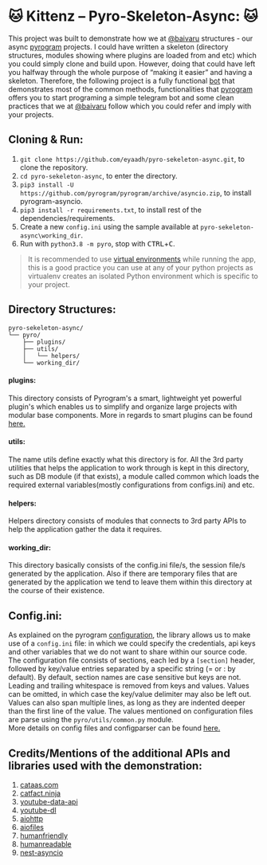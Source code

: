 # :cat: Kittenz – Pyro-Skeleton-Async: :cat:

This project was built to demonstrate how we at [@baivaru](https://t.me/Baivaru) structures - 
our async [pyrogram](https://docs.pyrogram.org/) projects. I could have written a skeleton (directory structures, modules 
showing where plugins are loaded from and etc) which you could simply clone and build upon. 
However, doing that could have left you halfway through the whole purpose of “making it easier” 
and having a skeleton. Therefore, the following project is a fully functional [bot](https://t.me/Kittenzbot) that demonstrates 
most of the common methods, functionalities that [pyrogram](https://docs.pyrogram.org/) offers you to start programing a simple telegram bot 
and some clean practices that we at [@baivaru](https://t.me/Baivaru) follow which you could refer and imply with your projects.

## Cloning & Run:

1. `git clone https://github.com/eyaadh/pyro-sekeleton-async.git`, to clone the repository.
2. `cd pyro-sekeleton-async`, to enter the directory.
3. `pip3 install -U https://github.com/pyrogram/pyrogram/archive/asyncio.zip`, to install pyrogram-asyncio.
4. `pip3 install -r requirements.txt`, to install rest of the dependencies/requirements.
5. Create a new `config.ini` using the sample available at `pyro-sekeleton-async\working_dir`.
6. Run with `python3.8 -m pyro`, stop with <kbd>CTRL</kbd>+<kbd>C</kbd>.
> It is recommended to use [virtual environments](https://docs.python-guide.org/dev/virtualenvs/) while running the app, this is a good practice you can use at any of your python projects as virtualenv creates an isolated Python environment which is specific to your project.

## Directory Structures:

```
pyro-sekeleton-async/
└── pyro/
    ├── plugins/
    ├── utils/
    │   └── helpers/
    └── working_dir/
```
#### plugins:
This directory consists of Pyrogram's a smart, lightweight yet powerful plugin's which enables 
us to simplify and organize large projects with modular base components. More in regards to 
smart plugins can be found [here.](https://docs.pyrogram.org/topics/smart-plugins) 

#### utils:
The name utils define exactly what this directory is for. All the 3rd party utilities 
that helps the application to work through is kept in this directory, such as DB module (if that exists), a module called common 
which loads the required external variables(mostly configurations from configs.ini) and etc.

#### helpers:
Helpers directory consists of modules that connects to 3rd party APIs to help the application gather 
the data it requires.

#### working_dir:
This directory basically consists of the config.ini file/s, the session file/s generated by the 
application. Also if there are temporary files that are generated by the application we tend to leave them 
within this directory at the course of their existence.

## Config.ini:

As explained on the pyrogram [configuration](https://docs.pyrogram.org/intro/setup#configuration), the library allows us to make 
use of a `config.ini` file: in which we could specify the credentials, api keys and other variables that we do not want
to share within our source code. \
The configuration file consists of sections, each led by a `[section]` header, followed by 
key/value entries separated by a specific string (= or : by default). By default, section names are case sensitive 
but keys are not. Leading and trailing whitespace is removed from keys and values. Values can be omitted, in which 
case the key/value delimiter may also be left out. Values can also span multiple lines, as long as they are indented 
deeper than the first line of the value. The values mentioned on configuration files are parse using the `pyro/utils/common.py` module. \
More details on config files and configparser can be found [here.](https://docs.python.org/3/library/configparser.html)

## Credits/Mentions of the additional APIs and libraries used with the demonstration:

1. [cataas.com](https://cataas.com/)
2. [catfact.ninja](https://catfact.ninja/)
3. [youtube-data-api](https://pypi.org/project/youtube-data-api/)
4. [youtube-dl](https://youtube-dl.org/)
5. [aiohttp](https://pypi.org/project/aiohttp/3.6.2/)
6. [aiofiles](https://pypi.org/project/aiofiles/)
7. [humanfriendly](https://humanfriendly.readthedocs.io/en/latest/)
8. [humanreadable](https://github.com/thombashi/humanreadable)
9. [nest-asyncio](https://github.com/erdewit/nest_asyncio)

